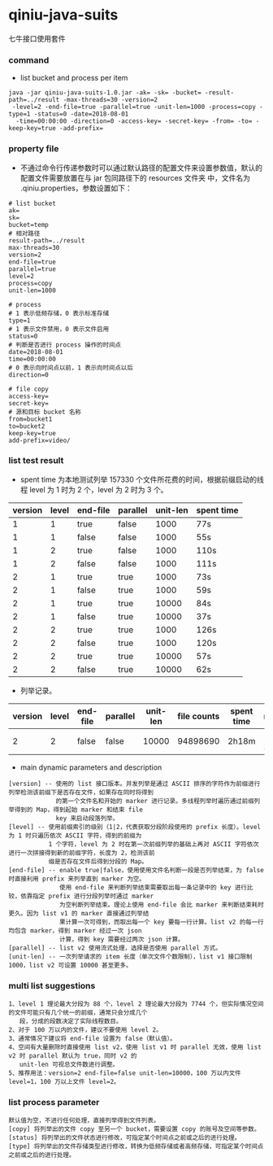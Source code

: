# qiniu-java-suits
七牛接口使用套件

### command
* list bucket and process per item
```
java -jar qiniu-java-suits-1.0.jar -ak= -sk= -bucket= -result-path=../result -max-threads=30 -version=2
 -level=2 -end-file=true -parallel=true -unit-len=1000 -process=copy -type=1 -status=0 -date=2018-08-01
  -time=00:00:00 -direction=0 -access-key= -secret-key= -from= -to= -keep-key=true -add-prefix=
```

### property file
* 不通过命令行传递参数时可以通过默认路径的配置文件来设置参数值，默认的配置文件需要放置在与 jar 包同路径下的 resources 文件夹
  中，文件名为 .qiniu.properties，参数设置如下：
```
# list bucket
ak=
sk=
bucket=temp
# 相对路径
result-path=../result
max-threads=30
version=2
end-file=true
parallel=true
level=2
process=copy
unit-len=1000

# process
# 1 表示低频存储，0 表示标准存储
type=1
# 1 表示文件禁用，0 表示文件启用
status=0
# 判断是否进行 process 操作的时间点
date=2018-08-01
time=00:00:00
# 0 表示向时间点以前，1 表示向时间点以后
direction=0

# file copy
access-key=
secret-key=
# 源和目标 bucket 名称
from=bucket1
to=bucket2
keep-key=true
add-prefix=video/
```

### list test result
* spent time 为本地测试列举 157330 个文件所花费的时间，根据前缀启动的线程 level 为 1 时为 2 个，level 为 2 时为 3 个。  

|version|level|end-file|parallel|unit-len|spent time|  
|-------|-----|--------|--------|--------|----------|  
|   1   |  1  |  true  |  false |  1000  |   77s    | 
|   1   |  1  |  false |  false |  1000  |   55s    | 
|   1   |  2  |  true  |  false |  1000  |   110s   | 
|   1   |  2  |  false |  false |  1000  |   111s   | 
|   2   |  1  |  true  |  true  |  1000  |   73s    | 
|   2   |  1  |  false |  true  |  1000  |   59s    | 
|   2   |  1  |  true  |  true  |  10000 |   84s    | 
|   2   |  1  |  false |  true  |  10000 |   37s    | 
|   2   |  2  |  true  |  true  |  1000  |   126s   | 
|   2   |  2  |  false |  true  |  1000  |   120s   | 
|   2   |  2  |  true  |  true  |  10000 |   57s    | 
|   2   |  2  |  false |  true  |  10000 |   62s    |

* 列举记录。  

|version|level|end-file|parallel|unit-len| file counts |spent time| machine | running threads |  
|-------|-----|--------|--------|--------|-------------|----------|---------|-----------------|  
|   2   |  2  | false  |  false |  10000 |  94898690   |   2h18m  | 16核32G |      50         |  
 

* main dynamic parameters and description  
```
[version] -- 使用的 list 接口版本。并发列举是通过 ASCII 排序的字符作为前缀进行列举检测该前缀下是否存在文件，如果存在同时将得到
             的第一个文件名和开始的 marker 进行记录。多线程列举时遍历通过前缀列举得到的 Map，得到起始 marker 和结束 file 
             key 来启动段落列举。
[level] -- 使用前缀索引的级别（1|2，代表获取分段阶段使用的 prefix 长度）。level 为 1 时只遍历依次 ASCII 字符，得到的前缀为 
           1 个字符，level 为 2 时在第一次前缀列举的基础上再对 ASCII 字符依次进行一次拼接得到新的前缀字符，长度为 2，检测该前
           缀是否存在文件后得到分段的 Map。
[end-file] -- enable true|false，使用使用文件名判断一段是否列举结束，为 false 时直接利用 prefix 来列举直到 marker 为空。
              使用 end-file 来判断列举结束需要取出每一条记录中的 key 进行比较，依靠指定 prefix 进行分段列举时通过 marker 
              为空判断列举结束。理论上使用 end-file 会比 marker 来判断结束耗时更久。因为 list v1 的 marker 直接通过列举结
              果计算一次可得到，而取出每一个 key 要每一行计算。list v2 的每一行均包含 marker，得到 marker 经过一次 json 
              计算，得到 key 需要经过两次 json 计算。
[parallel] -- list v2 使用流式处理，选择是否使用 parallel 方式。
[unit-len] -- 一次列举请求的 item 长度（单次文件个数限制），list v1 接口限制 1000，list v2 可设置 10000 甚至更多。

```

### multi list suggestions
```
1、level 1 理论最大分段为 88 个，level 2 理论最大分段为 7744 个，但实际情况空间的文件可能只有几个统一的前缀，通常只会分成几个
   段，分成的段数决定了实际线程数目。
2、对于 100 万以内的文件，建议不要使用 level 2。
3、通常情况下建议将 end-file 设置为 false（默认值）。
4、空间有大量删除时直接使用 list v2，使用 list v1 时 parallel 无效，使用 list v2 时 parallel 默认为 true，同时 v2 的 
   unit-len 可视总文件数进行调整。
5、推荐用法：version=2 end-file=false unit-len=10000，100 万以内文件 level=1，100 万以上文件 level=2。
```

### list process parameter
```
默认值为空，不进行任何处理，直接列举得到文件列表。
[copy] 将列举出的文件 copy 至另一个 bucket，需要设置 copy 的账号及空间等参数。
[status] 将列举出的文件状态进行修改，可指定某个时间点之前或之后的进行处理。
[type] 将列举出的文件存储类型进行修改，转换为低频存储或者高频存储，可指定某个时间点之前或之后的进行处理。
```